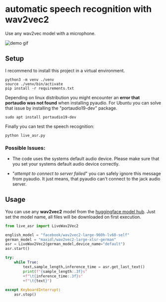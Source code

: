 # automatic speech recognition with wav2vec2 

Use any wav2vec model with a microphone.

![demo gif](./docs/wav2veclive.gif)

## Setup

I recommend to install this project in a virtual environment.

```
python3 -m venv ./venv
source ./venv/bin/activate
pip install -r requirements.txt
```

Depending on linux distribution you might encounter an **error that portaudio was not found** when installing pyaudio. For Ubuntu you can solve that issue by installing the "portaudio19-dev" package.

```
sudo apt install portaudio19-dev
```

Finally you can test the speech recognition:

```
python live_asr.py
```

### Possible Issues:

* The code uses the systems default audio device. Please make sure that you set your systems default audio device correctly. 

* "*attempt to connect to server failed*" you can safely ignore this message from pyaudio. It just means, that pyaudio can't connect to the jack audio server. 


## Usage

You can use any **wav2vec2** model from the [huggingface model hub](https://huggingface.co/models?pipeline_tag=automatic-speech-recognition&search=wav2vec2). Just set the model name, all files will be downloaded on first execution.

```python 
from live_asr import LiveWav2Vec2

english_model = "facebook/wav2vec2-large-960h-lv60-self"
german_model = "maxidl/wav2vec2-large-xlsr-german"
asr = LiveWav2Vec2(german_model,device_name="default")
asr.start()

try:        
    while True:
        text,sample_length,inference_time = asr.get_last_text()                        
        print(f"{sample_length:.3f}s"
        +f"\t{inference_time:.3f}s"
        +f"\t{text}")
        
except KeyboardInterrupt:   
    asr.stop()  
```